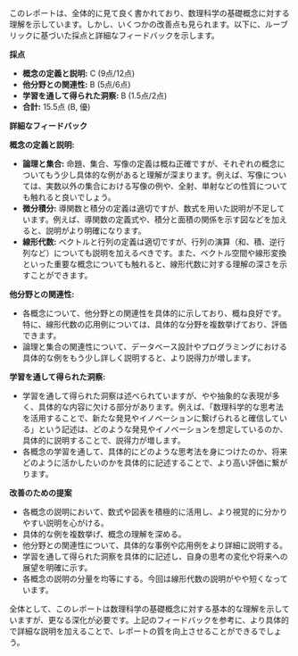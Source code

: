 このレポートは、全体的に見て良く書かれており、数理科学の基礎概念に対する理解を示しています。しかし、いくつかの改善点も見られます。以下に、ルーブリックに基づいた採点と詳細なフィードバックを示します。

**採点**

* **概念の定義と説明:**  C (9点/12点)
* **他分野との関連性:** B (5点/6点)
* **学習を通して得られた洞察:** B (1.5点/2点)
* **合計:** 15.5点 (B, 優)

**詳細なフィードバック**

**概念の定義と説明:**

* **論理と集合:** 命題、集合、写像の定義は概ね正確ですが、それぞれの概念についてもう少し具体的な例があると理解が深まります。例えば、写像については、実数以外の集合における写像の例や、全射、単射などの性質についても触れると良いでしょう。
* **微分積分:** 導関数と積分の定義は適切ですが、数式を用いた説明が不足しています。例えば、導関数の定義式や、積分と面積の関係を示す図などを加えると、説明がより明確になります。
* **線形代数:** ベクトルと行列の定義は適切ですが、行列の演算（和、積、逆行列など）についても説明を加えるべきです。また、ベクトル空間や線形変換といった重要な概念についても触れると、線形代数に対する理解の深さを示すことができます。


**他分野との関連性:**

* 各概念について、他分野との関連性を具体的に示しており、概ね良好です。特に、線形代数の応用例については、具体的な分野を複数挙げており、評価できます。
* 論理と集合の関連性について、データベース設計やプログラミングにおける具体的な例をもう少し詳しく説明すると、より説得力が増します。


**学習を通して得られた洞察:**

* 学習を通して得られた洞察は述べられていますが、やや抽象的な表現が多く、具体的な内容に欠ける部分があります。例えば、「数理科学的な思考法を活用することで、新たな発見やイノベーションに繋げられると確信している」という記述は、どのような発見やイノベーションを想定しているのか、具体的に説明することで、説得力が増します。
* 各概念の学習を通して、具体的にどのような思考法を身につけたのか、将来どのように活かしたいのかを具体的に記述することで、より高い評価に繋がります。


**改善のための提案**

* 各概念の説明において、数式や図表を積極的に活用し、より視覚的に分かりやすい説明を心がける。
* 具体的な例を複数挙げ、概念の理解を深める。
* 他分野との関連性について、具体的な事例や応用例をより詳細に説明する。
* 学習を通して得られた洞察を具体的に記述し、自身の思考の変化や将来への展望を明確に示す。
* 各概念の説明の分量を均等にする。今回は線形代数の説明がやや短くなっています。


全体として、このレポートは数理科学の基礎概念に対する基本的な理解を示していますが、更なる深化が必要です。上記のフィードバックを参考に、より具体的で詳細な説明を加えることで、レポートの質を向上させることができるでしょう。

